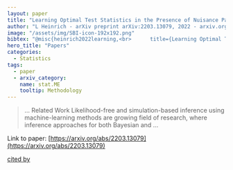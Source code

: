 ```yaml
---
layout: paper
title: "Learning Optimal Test Statistics in the Presence of Nuisance Parameters"
author: "L Heinrich - arXiv preprint arXiv:2203.13079, 2022 - arxiv.org"
image: "/assets/img/SBI-icon-192x192.png"
bibtex: "@misc{heinrich2022learning,<br>      title={Learning Optimal Test Statistics in the Presence of Nuisance Parameters}, <br>      author={Lukas Heinrich},<br>      year={2022},<br>      eprint={2203.13079},<br>      archivePrefix={arXiv},<br>      primaryClass={stat.ME}<br>}"
hero_title: "Papers"
categories:
  - Statistics
tags:
  - paper
  - arxiv_category:
    name: stat.ME
    tooltip: Methodology
---
```

>… Related Work Likelihood-free and simulation-based inference using machine-learning methods are growing field of research, where inference approaches for both Bayesian and …

Link to paper: [https://arxiv.org/abs/2203.13079](https://arxiv.org/abs/2203.13079)

[cited by](https://scholar.google.com/scholar?cites=1967145026706419629&as_sdt=2005&sciodt=0,5&hl=en&num=20)
